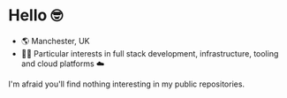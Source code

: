# Hello 🤓


- 🌎 Manchester, UK
- 👨‍💻 Particular interests in full stack development, infrastructure, tooling and cloud platforms ☁️ 

I'm afraid you'll find nothing interesting in my public repositories.
